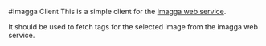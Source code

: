 #Imagga Client
This is a simple client for the [imagga web service](https://imagga.com/).

It should be used to fetch tags for the selected image from the imagga web service.

